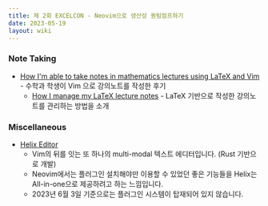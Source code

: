 ```yaml
---
title: 제 2회 EXCELCON - Neovim으로 생산성 퀀텀점프하기
date: 2023-05-19
layout: wiki
---
```


### Note Taking

* [How I'm able to take notes in mathematics lectures using LaTeX and Vim](https://castel.dev/post/lecture-notes-1/) - 수학과 학생이 Vim 으로 강의노트를 작성한 후기
  * [How I manage my LaTeX lecture notes](https://castel.dev/post/lecture-notes-3/) - LaTeX 기반으로 작성한 강의노트를 관리하는 방법을 소개

### Miscellaneous

* [Helix Editor](https://helix-editor.com/)
  * Vim의 뒤를 잇는 또 하나의 multi-modal 텍스트 에디터입니다. (Rust 기반으로 개발)
  * Neovim에서는 플러그인 설치해야만 이용할 수 있었던 좋은 기능들을 Helix는 All-in-one으로 제공하려고 하는 느낌입니다.
  * 2023년 6월 3일 기준으로는 플러그인 시스템이 탑재되어 있지 않습니다. 
